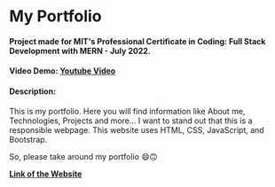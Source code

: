 # My Portfolio
#### Project made for MIT's Professional Certificate in Coding: Full Stack Development with MERN - July 2022.
#### Video Demo:  <a href="https://youtu.be/xsxh7I-kr1E">Youtube Video</a>
#### Description:
<p>This is my portfolio. Here you will find information like About me, Technologies, Projects and more... I want to stand out that this is a responsible webpage. This website uses HTML, CSS, JavaScript, and Bootstrap.</p>

<p>So, please take around my portfolio 😄🙃</p>
<strong><a href="https://camilanieto-centennial.github.io/dist">Link of the Website</a</strong>
